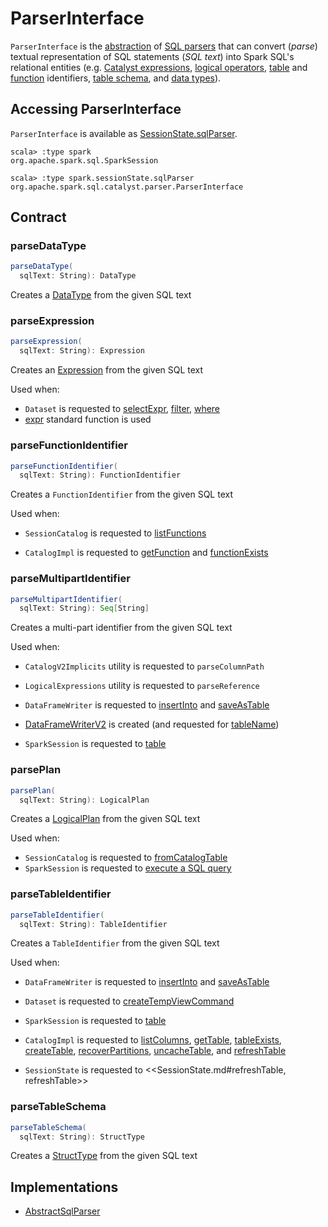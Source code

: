 # ParserInterface

`ParserInterface` is the [abstraction](#contract) of [SQL parsers](#implementations) that can convert (_parse_) textual representation of SQL statements (_SQL text_) into Spark SQL's relational entities (e.g. [Catalyst expressions](#parseExpression), [logical operators](#parsePlan), [table](#parseTableIdentifier) and [function](#parseFunctionIdentifier) identifiers, [table schema](#parseTableSchema), and [data types](#parseDataType)).

## Accessing ParserInterface

`ParserInterface` is available as [SessionState.sqlParser](../SessionState.md#sqlParser).

```text
scala> :type spark
org.apache.spark.sql.SparkSession

scala> :type spark.sessionState.sqlParser
org.apache.spark.sql.catalyst.parser.ParserInterface
```

## Contract

### <span id="parseDataType"> parseDataType

```scala
parseDataType(
  sqlText: String): DataType
```

Creates a [DataType](../types/DataType.md) from the given SQL text

### <span id="parseExpression"> parseExpression

```scala
parseExpression(
  sqlText: String): Expression
```

Creates an [Expression](../expressions/Expression.md) from the given SQL text

Used when:

* `Dataset` is requested to [selectExpr](../spark-sql-dataset-operators.md#selectExpr), [filter](../spark-sql-dataset-operators.md#filter), [where](../spark-sql-dataset-operators.md#where)
* [expr](../standard-functions//index.md#expr) standard function is used

### <span id="parseFunctionIdentifier"> parseFunctionIdentifier

```scala
parseFunctionIdentifier(
  sqlText: String): FunctionIdentifier
```

Creates a `FunctionIdentifier` from the given SQL text

Used when:

* `SessionCatalog` is requested to [listFunctions](../SessionCatalog.md#listFunctions)

* `CatalogImpl` is requested to [getFunction](../CatalogImpl.md#getFunction) and [functionExists](../CatalogImpl.md#functionExists)

### <span id="parseMultipartIdentifier"> parseMultipartIdentifier

```scala
parseMultipartIdentifier(
  sqlText: String): Seq[String]
```

Creates a multi-part identifier from the given SQL text

Used when:

* `CatalogV2Implicits` utility is requested to `parseColumnPath`
* `LogicalExpressions` utility is requested to `parseReference`
* `DataFrameWriter` is requested to [insertInto](../DataFrameWriter.md#insertInto) and [saveAsTable](../DataFrameWriter.md#saveAsTable)

* [DataFrameWriterV2](../DataFrameWriterV2.md) is created (and requested for [tableName](../DataFrameWriterV2.md#tableName))

* `SparkSession` is requested to [table](../SparkSession.md#table)

### <span id="parsePlan"> parsePlan

```scala
parsePlan(
  sqlText: String): LogicalPlan
```

Creates a [LogicalPlan](../logical-operators/LogicalPlan.md) from the given SQL text

Used when:

* `SessionCatalog` is requested to [fromCatalogTable](../SessionCatalog.md#fromCatalogTable)
* `SparkSession` is requested to [execute a SQL query](../SparkSession.md#sql)

### <span id="parseTableIdentifier"> parseTableIdentifier

```scala
parseTableIdentifier(
  sqlText: String): TableIdentifier
```

Creates a `TableIdentifier` from the given SQL text

Used when:

* `DataFrameWriter` is requested to [insertInto](../DataFrameWriter.md#insertInto) and [saveAsTable](../DataFrameWriter.md#saveAsTable)

* `Dataset` is requested to [createTempViewCommand](../spark-sql-Dataset-basic-actions.md#createTempViewCommand)

* `SparkSession` is requested to [table](../SparkSession.md#table)

* `CatalogImpl` is requested to [listColumns](../CatalogImpl.md#listColumns), [getTable](../CatalogImpl.md#getTable), [tableExists](../CatalogImpl.md#tableExists), [createTable](../CatalogImpl.md#createTable), [recoverPartitions](../CatalogImpl.md#recoverPartitions), [uncacheTable](../CatalogImpl.md#uncacheTable), and [refreshTable](../CatalogImpl.md#refreshTable)

* `SessionState` is requested to <<SessionState.md#refreshTable, refreshTable>>

### <span id="parseTableSchema"> parseTableSchema

```scala
parseTableSchema(
  sqlText: String): StructType
```

Creates a [StructType](../types/StructType.md) from the given SQL text

## Implementations

* [AbstractSqlParser](AbstractSqlParser.md)
